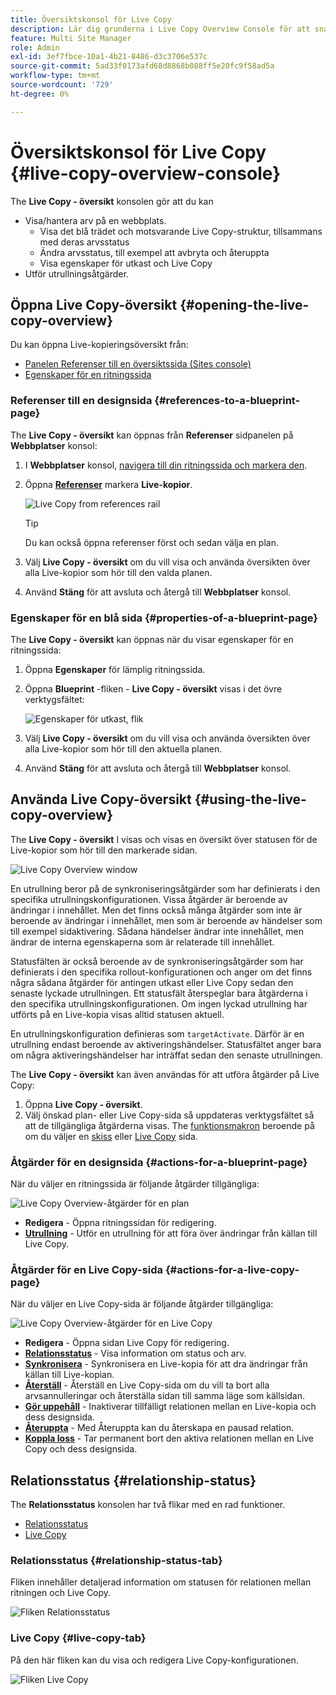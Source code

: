 ```yaml
---
title: Översiktskonsol för Live Copy
description: Lär dig grunderna i Live Copy Overview Console för att snabbt förstå statusen för dina Live-kopior för att synkronisera innehåll.
feature: Multi Site Manager
role: Admin
exl-id: 3ef7fbce-10a1-4b21-8486-d3c3706e537c
source-git-commit: 5ad33f0173afd68d8868b088ff5e20fc9f58ad5a
workflow-type: tm+mt
source-wordcount: '729'
ht-degree: 0%

---
```


# Översiktskonsol för Live Copy {#live-copy-overview-console}

The **Live Copy - översikt** konsolen gör att du kan

* Visa/hantera arv på en webbplats.
   * Visa det blå trädet och motsvarande Live Copy-struktur, tillsammans med deras arvsstatus
   * Ändra arvsstatus, till exempel att avbryta och återuppta
   * Visa egenskaper för utkast och Live Copy
* Utför utrullningsåtgärder.

## Öppna Live Copy-översikt {#opening-the-live-copy-overview}

Du kan öppna Live-kopieringsöversikt från:

* [Panelen Referenser till en översiktssida (Sites console)](#opening-live-copy-overview-references-for-a-blueprint-page)
* [Egenskaper för en ritningssida](#opening-live-copy-overview-properties-of-a-blueprint-page)

### Referenser till en designsida {#references-to-a-blueprint-page}

The **Live Copy - översikt** kan öppnas från **Referenser** sidpanelen på **Webbplatser** konsol:

1. I **Webbplatser** konsol, [navigera till din ritningssida och markera den](/help/sites-cloud/authoring/getting-started/basic-handling.md#viewing-and-selecting-resources).
1. Öppna **[Referenser](/help/sites-cloud/authoring/getting-started/basic-handling.md#references)** markera **Live-kopior**.

   ![Live Copy from references rail](../assets/live-copy-references.png)

   >[!TIP]
   >
   >Du kan också öppna referenser först och sedan välja en plan.

1. Välj **Live Copy - översikt** om du vill visa och använda översikten över alla Live-kopior som hör till den valda planen.
1. Använd **Stäng** för att avsluta och återgå till **Webbplatser** konsol.

### Egenskaper för en blå sida {#properties-of-a-blueprint-page}

The **Live Copy - översikt** kan öppnas när du visar egenskaper för en ritningssida:

1. Öppna **Egenskaper** för lämplig ritningssida.
1. Öppna **Blueprint** -fliken - **Live Copy - översikt** visas i det övre verktygsfältet:

   ![Egenskaper för utkast, flik](../assets/live-copy-blueprint-tab.png)

1. Välj **Live Copy - översikt** om du vill visa och använda översikten över alla Live-kopior som hör till den aktuella planen.

1. Använd **Stäng** för att avsluta och återgå till **Webbplatser** konsol.

## Använda Live Copy-översikt {#using-the-live-copy-overview}

The **Live Copy - översikt** I visas och visas en översikt över statusen för de Live-kopior som hör till den markerade sidan.

![Live Copy Overview window](../assets/live-copy-overview.png)

En utrullning beror på de synkroniseringsåtgärder som har definierats i den specifika utrullningskonfigurationen. Vissa åtgärder är beroende av ändringar i innehållet. Men det finns också många åtgärder som inte är beroende av ändringar i innehållet, men som är beroende av händelser som till exempel sidaktivering. Sådana händelser ändrar inte innehållet, men ändrar de interna egenskaperna som är relaterade till innehållet.

Statusfälten är också beroende av de synkroniseringsåtgärder som har definierats i den specifika rollout-konfigurationen och anger om det finns några sådana åtgärder för antingen utkast eller Live Copy sedan den senaste lyckade utrullningen. Ett statusfält återspeglar bara åtgärderna i den specifika utrullningskonfigurationen. Om ingen lyckad utrullning har utförts på en Live-kopia visas alltid statusen aktuell.

En utrullningskonfiguration definieras som `targetActivate`. Därför är en utrullning endast beroende av aktiveringshändelser. Statusfältet anger bara om några aktiveringshändelser har inträffat sedan den senaste utrullningen.

The **Live Copy - översikt** kan även användas för att utföra åtgärder på Live Copy:

1. Öppna **Live Copy - översikt**.
1. Välj önskad plan- eller Live Copy-sida så uppdateras verktygsfältet så att de tillgängliga åtgärderna visas. The [funktionsmakron](overview.md#terms-used) beroende på om du väljer en [skiss](#actions-for-a-blueprint-page) eller [Live Copy](#actions-for-a-live-copy-page) sida.

### Åtgärder för en designsida {#actions-for-a-blueprint-page}

När du väljer en ritningssida är följande åtgärder tillgängliga:

![Live Copy Overview-åtgärder för en plan](../assets/live-copy-overview-actions-blueprint.png)

* **Redigera** - Öppna ritningssidan för redigering.
* **[Utrullning](overview.md#rollout-and-synchronize)** - Utför en utrullning för att föra över ändringar från källan till Live Copy.

### Åtgärder för en Live Copy-sida {#actions-for-a-live-copy-page}

När du väljer en Live Copy-sida är följande åtgärder tillgängliga:

![Live Copy Overview-åtgärder för en Live Copy](../assets/live-copy-overview-actions.png)

* **Redigera** - Öppna sidan Live Copy för redigering.
* **[Relationsstatus](#relationship-status)** - Visa information om status och arv.
* **[Synkronisera](overview.md#rollout-and-synchronize)** - Synkronisera en Live-kopia för att dra ändringar från källan till Live-kopian.
* **[Återställ](creating-live-copies.md#resetting-a-live-copy-page)** - Återställ en Live Copy-sida om du vill ta bort alla arvsannulleringar och återställa sidan till samma läge som källsidan.
* **[Gör uppehåll](overview.md#suspending-and-cancelling-inheritance-and-synchronization)** - Inaktiverar tillfälligt relationen mellan en Live-kopia och dess designsida.
* **[Återuppta](creating-live-copies.md#resuming-inheritance-for-a-page)** - Med Återuppta kan du återskapa en pausad relation.
* **[Koppla loss](overview.md#detaching-a-live-copy)** - Tar permanent bort den aktiva relationen mellan en Live Copy och dess designsida.

## Relationsstatus {#relationship-status}

The **Relationsstatus** konsolen har två flikar med en rad funktioner.

* [Relationsstatus](#relationship-status-tab)
* [Live Copy](#live-copy-tab)

### Relationsstatus {#relationship-status-tab}

Fliken innehåller detaljerad information om statusen för relationen mellan ritningen och Live Copy.

![Fliken Relationsstatus](../assets/live-copy-relationship-status.png)

### Live Copy {#live-copy-tab}

På den här fliken kan du visa och redigera Live Copy-konfigurationen.

![Fliken Live Copy](../assets/live-copy-relationship-status-live-copy.png)
